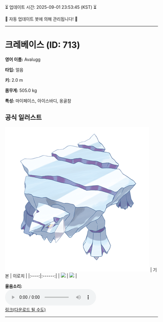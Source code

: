 
⏳ 업데이트 시간: 2025-09-01 23:53:45 (KST) ⏳

🤖 자동 업데이트 봇에 의해 관리됩니다! 🤖

---

# 크레베이스 (ID: 713)
**영어 이름:** Avalugg

**타입:** 얼음

**키:** 2.0 m

**몸무게:** 505.0 kg

**특성:** 마이페이스, 아이스바디, 옹골참

## 공식 일러스트
![](https://raw.githubusercontent.com/PokeAPI/sprites/master/sprites/pokemon/other/official-artwork/713.png)
| 기본 | 이로치 |
|:----:|:------:|
| <img src="http://play.pokemonshowdown.com/sprites/ani/avalugg.gif" width="200"> | <img src="http://play.pokemonshowdown.com/sprites/ani-shiny/avalugg.gif" width="200"> |

**울음소리:**<br><audio controls src="https://raw.githubusercontent.com/PokeAPI/cries/main/cries/pokemon/latest/713.ogg"></audio><br> [링크(다운로드 될 수도)](https://raw.githubusercontent.com/PokeAPI/cries/main/cries/pokemon/latest/713.ogg)


---
